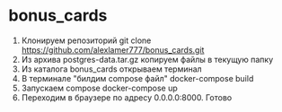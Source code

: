 # bonus_cards
1. Клонируем репозиторий git clone https://github.com/alexlamer777/bonus_cards.git
2. Из архива postgres-data.tar.gz копируем файлы в текущую папку
3. Из каталога bonus_cards открываем терминал
4. В терминале "билдим compose файл" docker-compose build
5. Запускаем compose docker-compose up
6. Переходим в браузере по адресу 0.0.0.0:8000. Готово

